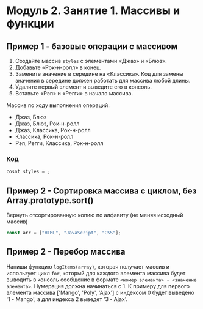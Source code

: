# Модуль 2. Занятие 1. Массивы и функции

## Пример 1 - базовые операции с массивом

1. Создайте массив `styles` с элементами «Джаз» и «Блюз».
2. Добавьте «Рок-н-ролл» в конец.
3. Замените значение в середине на «Классика». Код для замены значения в середине должен работать для массива любой длины.
4. Удалите первый элемент и выведите его в консоль.
5. Вставьте «Рэп» и «Регги» в начало массива. 

Массив по ходу выполнения операций:
- Джаз, Блюз
- Джаз, Блюз, Рок-н-ролл
- Джаз, Классика, Рок-н-ролл
- Классика, Рок-н-ролл
- Рэп, Регги, Классика, Рок-н-ролл

### Код

```js
cosnt styles = ;
```

## Пример 2 - Сортировка массива с циклом, без Array.prototype.sort()

Вернуть отсортированную копию по алфавиту (не меняя исходный массив)

```js
const arr = ["HTML", "JavaScript", "CSS"];
```

## Пример 2 - Перебор массива

Напиши функцию `logItems(array)`, которая получает массив и использует цикл `for`, который для каждого элемента массива будет выводить в консоль сообщение в формате `<номер элемента> - <значение элемента>`. Нумерация должна начинаться с 1. К примеру для первого элемента массива ['Mango', 'Poly', 'Ajax'] с индексом 0 будет выведено '1 - Mango', а для индекса 2 выведет '3 - Ajax'.

